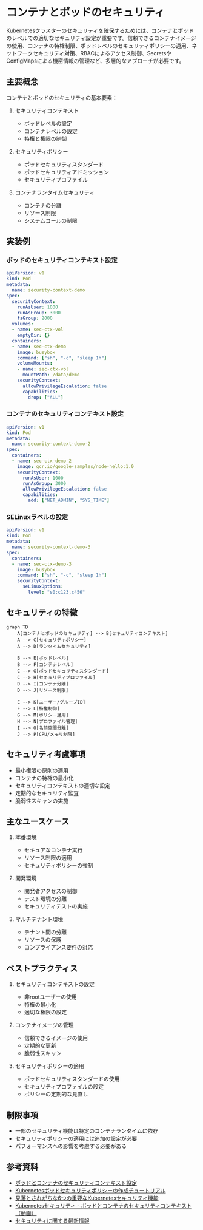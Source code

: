 # コンテナとポッドのセキュリティ

Kubernetesクラスターのセキュリティを確保するためには、コンテナとポッドのレベルでの適切なセキュリティ設定が重要です。信頼できるコンテナイメージの使用、コンテナの特権制限、ポッドレベルのセキュリティポリシーの適用、ネットワークセキュリティ対策、RBACによるアクセス制御、SecretsやConfigMapsによる機密情報の管理など、多層的なアプローチが必要です。

## 主要概念

コンテナとポッドのセキュリティの基本要素：

1. セキュリティコンテキスト
   - ポッドレベルの設定
   - コンテナレベルの設定
   - 特権と権限の制御

2. セキュリティポリシー
   - ポッドセキュリティスタンダード
   - ポッドセキュリティアドミッション
   - セキュリティプロファイル

3. コンテナランタイムセキュリティ
   - コンテナの分離
   - リソース制限
   - システムコールの制限

## 実装例

### ポッドのセキュリティコンテキスト設定

```yaml
apiVersion: v1
kind: Pod
metadata:
  name: security-context-demo
spec:
  securityContext:
    runAsUser: 1000
    runAsGroup: 3000
    fsGroup: 2000
  volumes:
  - name: sec-ctx-vol
    emptyDir: {}
  containers:
  - name: sec-ctx-demo
    image: busybox
    command: ["sh", "-c", "sleep 1h"]
    volumeMounts:
    - name: sec-ctx-vol
      mountPath: /data/demo
    securityContext:
      allowPrivilegeEscalation: false
      capabilities:
        drop: ["ALL"]
```

### コンテナのセキュリティコンテキスト設定

```yaml
apiVersion: v1
kind: Pod
metadata:
  name: security-context-demo-2
spec:
  containers:
  - name: sec-ctx-demo-2
    image: gcr.io/google-samples/node-hello:1.0
    securityContext:
      runAsUser: 1000
      runAsGroup: 3000
      allowPrivilegeEscalation: false
      capabilities:
        add: ["NET_ADMIN", "SYS_TIME"]
```

### SELinuxラベルの設定

```yaml
apiVersion: v1
kind: Pod
metadata:
  name: security-context-demo-3
spec:
  containers:
  - name: sec-ctx-demo-3
    image: busybox
    command: ["sh", "-c", "sleep 1h"]
    securityContext:
      seLinuxOptions:
        level: "s0:c123,c456"
```

## セキュリティの特徴

```mermaid
graph TD
    A[コンテナとポッドのセキュリティ] --> B[セキュリティコンテキスト]
    A --> C[セキュリティポリシー]
    A --> D[ランタイムセキュリティ]
    
    B --> E[ポッドレベル]
    B --> F[コンテナレベル]
    C --> G[ポッドセキュリティスタンダード]
    C --> H[セキュリティプロファイル]
    D --> I[コンテナ分離]
    D --> J[リソース制限]
    
    E --> K[ユーザー/グループID]
    F --> L[特権制御]
    G --> M[ポリシー適用]
    H --> N[プロファイル管理]
    I --> O[名前空間分離]
    J --> P[CPU/メモリ制限]
```

## セキュリティ考慮事項

- 最小権限の原則の適用
- コンテナの特権の最小化
- セキュリティコンテキストの適切な設定
- 定期的なセキュリティ監査
- 脆弱性スキャンの実施

## 主なユースケース

1. 本番環境
   - セキュアなコンテナ実行
   - リソース制限の適用
   - セキュリティポリシーの強制

2. 開発環境
   - 開発者アクセスの制御
   - テスト環境の分離
   - セキュリティテストの実施

3. マルチテナント環境
   - テナント間の分離
   - リソースの保護
   - コンプライアンス要件の対応

## ベストプラクティス

1. セキュリティコンテキストの設定
   - 非rootユーザーの使用
   - 特権の最小化
   - 適切な権限の設定

2. コンテナイメージの管理
   - 信頼できるイメージの使用
   - 定期的な更新
   - 脆弱性スキャン

3. セキュリティポリシーの適用
   - ポッドセキュリティスタンダードの使用
   - セキュリティプロファイルの設定
   - ポリシーの定期的な見直し

## 制限事項

- 一部のセキュリティ機能は特定のコンテナランタイムに依存
- セキュリティポリシーの適用には追加の設定が必要
- パフォーマンスへの影響を考慮する必要がある

## 参考資料

- [ポッドとコンテナのセキュリティコンテキスト設定](https://kubernetes.io/docs/tasks/configure-pod-container/security-context/)
- [Kubernetesポッドセキュリティポリシーの作成チュートリアル](https://thenewstack.io/tutorial-create-a-kubernetes-pod-security-policy/)
- [見落とされがちな6つの重要なKubernetesセキュリティ機能](https://thenewstack.io/6-overlooked-yet-important-kubernetes-features-to-secure/)
- [Kubernetesセキュリティ - ポッドとコンテナのセキュリティコンテキスト（動画）](https://www.youtube.com/watch?v=i8wfvoVf2xs)
- [セキュリティに関する最新情報](https://app.daily.dev/tags/security?ref=roadmapsh)

